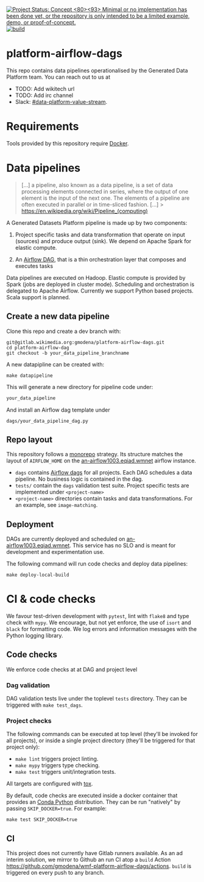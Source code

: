 [![Project Status: Concept <E2><80><93> Minimal or no implementation has been done yet, or the repository is only intended to be a limited example, demo, or proof-of-concept.](https://www.repostatus.org/badges/latest/concept.svg)](https://www.repostatus.org/#concept)
[![build](https://github.com/gmodena/wmf-platform-airflow-dags/actions/workflows/build.yml/badge.svg)](https://github.com/gmodena/wmf-platform-airflow-dags/actions/workflows/build.yml)



# platform-airflow-dags

This repo contains data pipelines operationalised by the Generated Data Platform team.
You can reach out to us at
* TODO: Add wikitech url
* TODO: Add irc channel
* Slack: [#data-platform-value-stream](https://wikimedia.slack.com/archives/C02BB8L2S5R).

# Requirements

Tools provided by this repository require [Docker](https://www.docker.com/). 

# Data pipelines
> […] a pipeline, also known as a data pipeline, is a set of data processing elements connected in series, where the output of one element is the input of the next one. The elements of a pipeline are often executed in parallel or in time-sliced fashion. […] > https://en.wikipedia.org/wiki/Pipeline_(computing)

A Generated Datasets Platform pipeline is made up by two components:

1. Project specific tasks and data transformation that operate on input (sources) and produce output (sink). We depend on Apache Spark for elastic compute.

2. An [Airflow DAG](https://airflow.apache.org/docs/apache-airflow/stable/concepts/dags.html), that is a thin orchestration layer that composes and executes tasks

Data pipelines are executed on Hadoop. Elastic compute is provided by Spark (jobs are deployed in cluster mode). Scheduling and orchestration is delegated to Apache Airflow. Currently we support Python based projects. Scala support is planned.

## Create a new data pipeline

Clone this repo and create a dev branch with:

```
git@gitlab.wikimedia.org:gmodena/platform-airflow-dags.git
cd platform-airflow-dag
git checkout -b your_data_pipeline_branchname
```

A new datapipline can be created with:
```
make datapipeline
```

This will generate a new directory for pipeline code under:
```bash
your_data_pipeline
```

And install an Airflow dag template under
```
dags/your_data_pipeline_dag.py
```

## Repo layout

This repository follows a [monorepo](https://en.wikipedia.org/wiki/Monorepo) strategy. Its structure matches the layout of `AIRFLOW_HOME` on the [an-airflow1003.eqiad.wmnet](https://wikitech.wikimedia.org/wiki/Analytics/Systems/Airflow#platform_eng) airflow instance.

* `dags` contains [Airflow dags](https://airflow.apache.org/docs/apache-airflow/stable/concepts/dags.html) for all projects. Each DAG schedules a data pipeline. No business logic is contained in the dag.
* `tests/` contain the `dags` validation test suite. Project specific tests are implemented under `<project-name>`
* `<project-name>` directories contain tasks and data transformations. For an example, see `image-matching`.

##  Deployment

DAGs are currently deployed and scheduled on [an-airflow1003.eqiad.wmnet](https://wikitech.wikimedia.org/wiki/Analytics/Systems/Airflow#platform_eng). This service has no SLO and is meant for development and experimentation use.

The following command will run code checks and deploy data pipelines:
```
make deploy-local-build
```

# CI & code checks

We favour test-driven development with `pytest`, lint with `flake8` and type check with `mypy`. We encourage, but not yet enforce, the use of `isort` and `black` for formatting code. We log errors and information messages with the Python logging library.

## Code checks

We enforce code checks at at DAG and project level

### Dag validation
DAG validation tests live under the toplevel `tests` directory. They can be triggered with
`make test_dags`.

### Project checks

The following commands can be executed at top level (they'll be invoked for all projects),
or inside a single project directory (they'll be triggered for that project only):

* `make lint` triggers project linting.
* `make mypy` triggers type checking.
* `make test` triggers unit/integration tests.

All targets are configured with [tox](https://pypi.org/project/tox/).

By default, code checks are executed inside a docker container that provides an [Conda
Python](https://docs.conda.io/en/latest/) distribution. They can be run "natively" by passing `SKIP_DOCKER=true`. For example:
```
make test SKIP_DOCKER=true
```

## CI

This project does not currently have Gitlab runners available. As an ad interim solution,
we mirror to Github an run CI atop a `build` Action https://github.com/gmodena/wmf-platform-airflow-dags/actions. `build` is triggered on every push to any branch.
